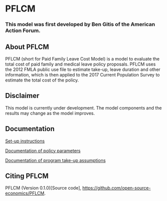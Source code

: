 # PFLCM
### This model was first developed by Ben Gitis of the American Action Forum.

## About PFLCM
PFLCM (short for Paid Family Leave Cost Model) is a model to evaluate the total cost of paid family and medical leave policy proposals. PFLCM uses the 2012 FMLA public use file to estimate take-up, leave duration and other information, which is then applied to the 2017 Current Population Survey to estimate the total cost of the policy.

## Disclaimer
This model is currently under development. The model components and the results may change as the model improves.

## Documentation
[Set-up instructions](https://github.com/open-source-economics/PFLCM/blob/master/documentation/setup_instructions.md)

[Documentation of policy parameters](https://github.com/open-source-economics/PFLCM/blob/master/documentation/policy_parameters.md)

[Documentation of program take-up assumptions](https://github.com/open-source-economics/PFLCM/blob/master/documentation/takeup_assumptions.md)

## Citing PFLCM
PFLCM (Version 0.1.0)[Source code], https://github.com/open-source-economics/PFLCM.